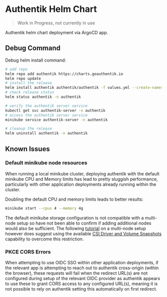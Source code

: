 # Authentik Helm Chart

> Work in Progress, not currently in use

Authentik helm chart deployment via ArgoCD app.

## Debug Command

Debug helm install command:

```sh
# add repo
helm repo add authentik https://charts.goauthentik.io
helm repo update
# install the release
helm install authentik authentik/authentik -f values.yml --create-namespace -n authentik
# check release status
helm status authentik -n authentik

# verify the authentik server service
kubectl get svc authentik-server -n authentik
# access the authentik server service
minikube service authentik-server -n authentik

# cleanup the release
helm uninstall authentik -n authentik
```

## Known Issues

### Default minikube node resources

When running a local minikube cluster, deploying authentik with the default minikube CPU and Memory limits has lead to pretty sluggish performance, particularly with other application deployments already running within the cluster.

Doubling the default CPU and memory limits leads to better results:

```sh
minikube start --cpus 4 --memory 4g
```

The default minikube storage configuration is not compatible with a multi-node setup so have not been able to confirm if adding additional nodes would also be sufficient. The following [tutorial](https://minikube.sigs.k8s.io/docs/tutorials/multi_node/) on a multi-node setup however does suggest using the available [CSI Driver and Volume Snapshots](https://minikube.sigs.k8s.io/docs/tutorials/volume_snapshots_and_csi/) capability to overcome this restriction.

### PKCE CORS Errors

When attempting to use OIDC SSO within other application deployments, if the relevant app is attempting to reach out to authentik cross-origin (within the browser), these requests will fail when the redirect URL(s) are not configured during setup of the relevant OIDC provider as authentik appears to use these to grant CORS access to any configured URL(s), meaning it is not possible to rely on authentik setting this automatically on first redirect.